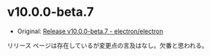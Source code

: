 # v10.0.0-beta.7

- Original: [Release v10.0.0-beta.7 - electron/electron](https://github.com/electron/electron/releases/tag/v10.0.0-beta.7)

リリース ページは存在しているが変更点の言及はなし。欠番と思われる。
